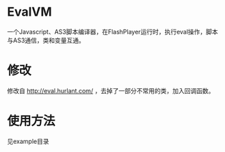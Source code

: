 EvalVM
======

一个Javascript、AS3脚本编译器，在FlashPlayer运行时，执行eval操作，脚本与AS3通信，类和变量互通。

修改
==
修改自 http://eval.hurlant.com/ ，去掉了一部分不常用的类，加入回调函数。

使用方法
==
见example目录
